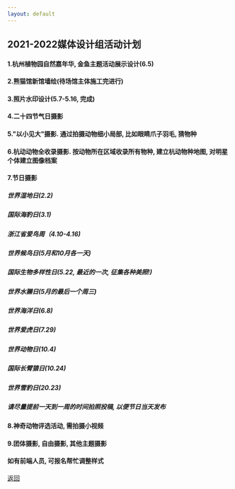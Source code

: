 ```yaml
---
layout: default
---
```

## 2021-2022媒体设计组活动计划

#### 1.杭州植物园自然嘉年华, 金鱼主题活动展示设计(6.5)
#### 2.熊猫馆新馆墙绘(待场馆主体施工完进行)
#### 3.照片水印设计(5.7-5.16, 完成)

#### 4.二十四节气日摄影
#### 5."以小见大"摄影. 通过拍摄动物细小局部, 比如眼睛爪子羽毛, 猜物种
#### 6.杭动动物全收录摄影. 按动物所在区域收录所有物种, 建立杭动物种地图, 对明星个体建立图像档案
#### 7.节日摄影
##### 世界湿地日(2.2)
##### 国际海豹日(3.1)
##### 浙江省爱鸟周（4.10-4.16)
##### 世界候鸟日(5月和10月各一天)
##### 国际生物多样性日(5.22, 最近的一次, 征集各种美照!)
##### 世界水獭日(5月的最后一个周三)
##### 世界海洋日(6.8)
##### 世界爱虎日(7.29)
##### 世界动物日(10.4)
##### 国际长臂猿日(10.24)
##### 世界雪豹日(20.23)
##### 请尽量提前一天到一周的时间拍照投稿, 以便节日当天发布
#### 8.神奇动物评选活动, 需拍摄小视频
#### 9.团体摄影, 自由摄影, 其他主题摄影

#### 如有前端人员, 可报名帮忙调整样式
[返回](/Zoo-HZ-Media-Volunteers)
